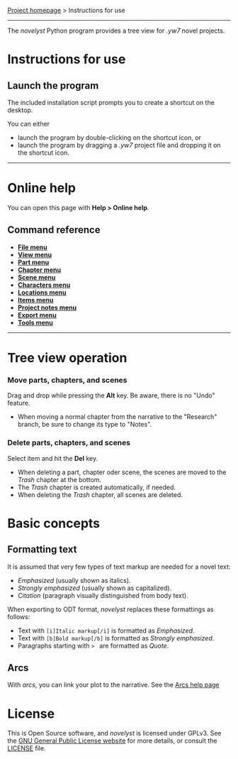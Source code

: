 [Project homepage](https://peter88213.github.io/novelyst) > Instructions for use

--- 

The *novelyst* Python program provides a tree view for *.yw7* novel projects.

# Instructions for use

## Launch the program

The included installation script prompts you to create a shortcut on the desktop. 

You can either

- launch the program by double-clicking on the shortcut icon, or
- launch the program by dragging a *.yw7* project file and dropping it on the shortcut icon.


--- 

# Online help

You can open this page with **Help > Online help**.

## Command reference

- **[File menu](https://peter88213.github.io/novelyst/help/file_menu)**
- **[View menu](https://peter88213.github.io/novelyst/help/view_menu)**
- **[Part menu](https://peter88213.github.io/novelyst/help/part_menu)**
- **[Chapter menu](https://peter88213.github.io/novelyst/help/chapter_menu)**
- **[Scene menu](https://peter88213.github.io/novelyst/help/scene_menu)**
- **[Characters menu](https://peter88213.github.io/novelyst/help/characters_menu)**
- **[Locations menu](https://peter88213.github.io/novelyst/help/locations_menu)**
- **[Items menu](https://peter88213.github.io/novelyst/help/items_menu)**
- **[Project notes menu](https://peter88213.github.io/novelyst/help/project_notes_menu)**
- **[Export menu](https://peter88213.github.io/novelyst/help/export_menu)**
- **[Tools menu](https://peter88213.github.io/novelyst/help/tools_menu)**


--- 


# Tree view operation

### Move parts, chapters, and scenes

Drag and drop while pressing the **Alt** key. Be aware, there is no "Undo" feature. 
- When moving a normal chapter from the narrative to the "Research" branch, be sure to
  change its type to "Notes".

### Delete parts, chapters, and scenes

Select item and hit the **Del** key.

- When deleting a part, chapter oder scene, the scenes are moved to the _Trash_ chapter at the bottom. 
- The _Trash_ chapter is created automatically, if needed. 
- When deleting the _Trash_ chapter, all scenes are deleted.


# Basic concepts

## Formatting text

It is assumed that very few types of text markup are needed for a novel text:

- *Emphasized* (usually shown as italics).
- *Strongly emphasized* (usually shown as capitalized).
- *Citation* (paragraph visually distinguished from body text).

When exporting to ODT format, *novelyst* replaces these formattings as follows: 

- Text with `[i]Italic markup[/i]` is formatted as *Emphasized*.
- Text with `[b]Bold markup[/b]` is formatted as *Strongly emphasized*. 
- Paragraphs starting with `> ` are formatted as *Quote*.

## Arcs

With *arcs*, you can link your plot to the narrative. See the [Arcs help page](https://peter88213.github.io/novelyst/help/arcs)




# License

This is Open Source software, and *novelyst* is licensed under GPLv3. See the
[GNU General Public License website](https://www.gnu.org/licenses/gpl-3.0.en.html) for more
details, or consult the [LICENSE](https://github.com/peter88213/novelyst/blob/main/LICENSE) file.

